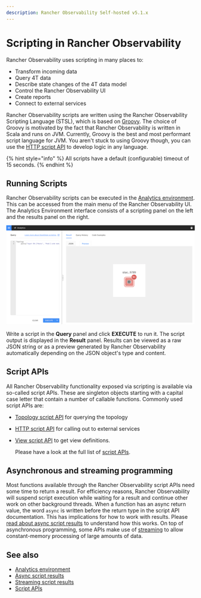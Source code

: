 ```yaml
---
description: Rancher Observability Self-hosted v5.1.x 
---
```


# Scripting in Rancher Observability

Rancher Observability uses scripting in many places to:

* Transform incoming data
* Query 4T data
* Describe state changes of the 4T data model 
* Control the Rancher Observability UI
* Create reports
* Connect to external services

Rancher Observability scripts are written using the Rancher Observability Scripting Language \(STSL\), which is based on [Groovy](https://groovy-lang.org/). The choice of Groovy is motivated by the fact that Rancher Observability is written in Scala and runs on JVM. Currently, Groovy is the best and most performant script language for JVM. You aren't stuck to using Groovy though, you can use the [HTTP script API](script-apis/http.md) to develop logic in any language.

{% hint style="info" %}
All scripts have a default \(configurable\) timeout of 15 seconds.
{% endhint %}

## Running Scripts

Rancher Observability scripts can be executed in the [Analytics environment](../../../use/stackstate-ui/analytics.md). This can be accessed from the main menu of the Rancher Observability UI. The Analytics Environment interface consists of a scripting panel on the left and the results panel on the right.

![Analytics environment](../../../.gitbook/assets/v51_analytics.png)

Write a script in the **Query** panel and click **EXECUTE** to run it. The script output is displayed in the **Result** panel. Results can be viewed as a raw JSON string or as a preview generated by Rancher Observability automatically depending on the JSON object's type and content.

## Script APIs

All Rancher Observability functionality exposed via scripting is available via so-called script APIs. These are singleton objects starting with a capital case letter that contain a number of callable functions. Commonly used script APIs are:

* [Topology script API](script-apis/topology.md) for querying the topology 
* [HTTP script API](script-apis/http.md) for calling out to external services
* [View script API](script-apis/view.md) to get view definitions.

  Please have a look at the full list of [script APIs](script-apis/).

## Asynchronous and streaming programming

Most functions available through the Rancher Observability script APIs need some time to return a result. For efficiency reasons, Rancher Observability will suspend script execution while waiting for a result and continue other work on other background threads. When a function has an async return value, the word `async` is written before the return type in the script API documentation. This has implications for how to work with results. Please [read about async script results](async-script-result.md) to understand how this works. On top of asynchronous programming, some APIs make use of [streaming](streaming-script-result.md) to allow constant-memory processing of large amounts of data. 

## See also

* [Analytics environment](../../../use/stackstate-ui/analytics.md)
* [Async script results](async-script-result.md)
* [Streaming script results](streaming-script-result.md)
* [Script APIs](script-apis/)

